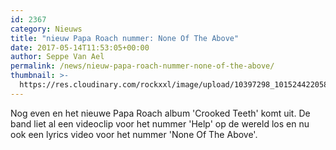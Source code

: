 ```yaml
---
id: 2367
category: Nieuws
title: "nieuw Papa Roach nummer: None Of The Above"
date: 2017-05-14T11:53:05+00:00
author: Seppe Van Ael
permalink: /news/nieuw-papa-roach-nummer-none-of-the-above/
thumbnail: >-
  https://res.cloudinary.com/rockxxl/image/upload/10397298_10152442205801731_8494572405598974541_o.jpg
---
```

Nog even en het nieuwe Papa Roach album 'Crooked Teeth' komt uit. De band liet al een videoclip voor het nummer 'Help' op de wereld los en nu ook een lyrics video voor het nummer 'None Of The Above'.
